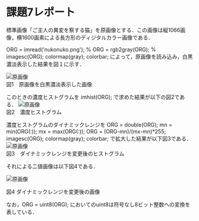 # 課題7レポート

標準画像「ご主人の異変を察する猫」を原画像とする．この画像は縦1066画像，横1600画素による長方形のディジタルカラー画像である．

ORG = imread('nukonuko.png'); % 
ORG = rgb2gray(ORG); % 
imagesc(ORG); colormap(gray); colorbar;
によって，原画像を読み込み，白黒濃淡表示した結果を図１に示す．

![原画像](https://github.com/yuukomo/image-processing-classroom_report/blob/master/%E7%B5%90%E6%9E%9C/%E8%AA%B2%E9%A1%8C7/%E5%8E%9F%E7%94%BB%E5%83%8F%E3%81%AE%E7%99%BD%E9%BB%92%E6%BF%83%E6%B7%A1.PNG)  
図1　原画像を白黒濃淡表示した画像

このときの濃度ヒストグラムを
imhist(ORG);
で求めた結果が以下の図2である．
![原画像](https://github.com/yuukomo/image-processing-classroom_report/blob/master/%E7%B5%90%E6%9E%9C/%E8%AA%B2%E9%A1%8C7/%E6%BF%83%E5%BA%A6%E3%83%92%E3%82%B9%E3%83%88%E3%82%B0%E3%83%A9%E3%83%A0.PNG)  
図2　濃度ヒストグラム

濃度ヒストグラムのダイナミックレンジを
ORG = double(ORG);
mn = min(ORG(:)); 
mx = max(ORG(:)); 
ORG = (ORG-mn)/(mx-mn)*255;
imagesc(ORG); colormap(gray); colorbar;
で拡大した結果が以下図3である．
![原画像](https://github.com/yuukomo/image-processing-classroom_report/blob/master/%E7%B5%90%E6%9E%9C/%E8%AA%B2%E9%A1%8C7/%E6%BF%83%E5%BA%A6%E3%83%92%E3%82%B9%E3%83%88%E3%82%B0%E3%83%A9%E3%83%A0%E5%A4%89%E6%9B%B4%E5%BE%8C(%E3%83%80%E3%82%A4%E3%83%8A%E3%83%9F%E3%83%83%E3%82%AF%E3%83%AC%E3%83%B3%E3%82%B8%E3%82%92%E5%A4%89%E6%9B%B4%E5%BE%8C).PNG)  
図3　ダイナミックレンジを変更後のヒストグラム  



それによる二値画像は以下図4である．  

![原画像](https://github.com/yuukomo/image-processing-classroom_report/blob/master/%E7%B5%90%E6%9E%9C/%E8%AA%B2%E9%A1%8C7/%E3%83%80%E3%82%A4%E3%83%8A%E3%83%9F%E3%83%83%E3%82%AF%E3%83%AC%E3%83%B3%E3%82%B8%E3%82%92%E5%A4%89%E6%9B%B4%E5%BE%8C.PNG)  

図4 ダイナミックレンジを変更後の画像

なお，ORG = uint8(ORG);
においてのuint8は符号なし8ビット整数への変換を表している．
